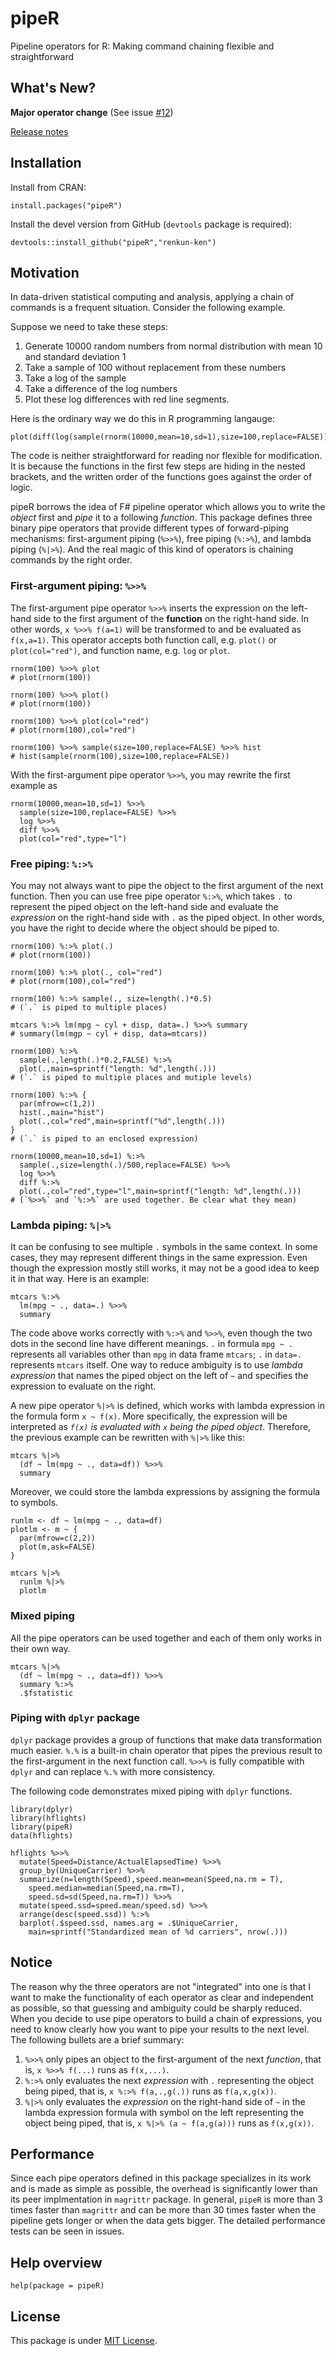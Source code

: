 # pipeR

Pipeline operators for R: Making command chaining flexible and straightforward

## What's New?

**Major operator change** (See issue [#12](https://github.com/renkun-ken/pipeR/issues/12))

[Release notes](https://github.com/renkun-ken/pipeR/releases)

## Installation

Install from CRAN:

```
install.packages("pipeR")
```

Install the devel version from GitHub (`devtools` package is required):

```
devtools::install_github("pipeR","renkun-ken")
```

## Motivation

In data-driven statistical computing and analysis, applying a chain of commands is a frequent situation. Consider the following example.

Suppose we need to take these steps:

1. Generate 10000 random numbers from normal distribution with mean 10 and standard deviation 1
2. Take a sample of 100 without replacement from these numbers
3. Take a log of the sample
4. Take a difference of the log numbers
5. Plot these log differences with red line segments.

Here is the ordinary way we do this in R programming langauge:

```
plot(diff(log(sample(rnorm(10000,mean=10,sd=1),size=100,replace=FALSE))),col="red",type="l")
```

The code is neither straightforward for reading nor flexible for modification. It is because the functions in the first few steps are hiding in the nested brackets, and the written order of the functions goes against the order of logic.

pipeR borrows the idea of F# pipeline operator which allows you to write the *object* first and *pipe* it to a following *function*. This package defines three binary pipe operators that provide different types of forward-piping mechanisms: first-argument piping (`%>>%`), free piping (`%:>%`), and lambda piping (`%|>%`). And the real magic of this kind of operators is chaining commands by the right order.

### First-argument piping: `%>>%`

The first-argument pipe operator `%>>%` inserts the expression on the left-hand side to the first argument of the **function** on the right-hand side. In other words, `x %>>% f(a=1)` will be transformed to and be evaluated as `f(x,a=1)`. This operator accepts both function call, e.g. `plot()` or `plot(col="red")`, and function name, e.g. `log` or `plot`.

```
rnorm(100) %>>% plot
# plot(rnorm(100))

rnorm(100) %>>% plot()
# plot(rnorm(100))

rnorm(100) %>>% plot(col="red")
# plot(rnorm(100),col="red")

rnorm(100) %>>% sample(size=100,replace=FALSE) %>>% hist
# hist(sample(rnorm(100),size=100,replace=FALSE))
```

With the first-argument pipe operator `%>>%`, you may rewrite the first example as

```
rnorm(10000,mean=10,sd=1) %>>%
  sample(size=100,replace=FALSE) %>>%
  log %>>%
  diff %>>%
  plot(col="red",type="l")
```

### Free piping: `%:>%`

You may not always want to pipe the object to the first argument of the next function. Then you can use free pipe operator `%:>%`, which takes `.` to represent the piped object on the left-hand side and evaluate the *expression* on the right-hand side with `.` as the piped object. In other words, you have the right to decide where the object should be piped to.

```
rnorm(100) %:>% plot(.)
# plot(rnorm(100))

rnorm(100) %:>% plot(., col="red")
# plot(rnorm(100),col="red")

rnorm(100) %:>% sample(., size=length(.)*0.5)
# (`.` is piped to multiple places)

mtcars %:>% lm(mpg ~ cyl + disp, data=.) %>>% summary
# summary(lm(mgp ~ cyl + disp, data=mtcars))

rnorm(100) %:>% 
  sample(.,length(.)*0.2,FALSE) %:>% 
  plot(.,main=sprintf("length: %d",length(.)))
# (`.` is piped to multiple places and mutiple levels)

rnorm(100) %:>% {
  par(mfrow=c(1,2))
  hist(.,main="hist")
  plot(.,col="red",main=sprintf("%d",length(.)))
}
# (`.` is piped to an enclosed expression)

rnorm(10000,mean=10,sd=1) %:>%
  sample(.,size=length(.)/500,replace=FALSE) %>>%
  log %>>%
  diff %:>%
  plot(.,col="red",type="l",main=sprintf("length: %d",length(.)))
# (`%>>%` and `%:>%` are used together. Be clear what they mean)
```

### Lambda piping: `%|>%`

It can be confusing to see multiple `.` symbols in the same context. In some cases, they may represent different things in the same expression. Even though the expression mostly still works, it may not be a good idea to keep it in that way. Here is an example:

```
mtcars %:>%
  lm(mpg ~ ., data=.) %>>%
  summary
```

The code above works correctly with `%:>%` and `%>>%`, even though the two dots in the second line have different meanings. `.` in formula `mpg ~ .` represents all variables other than `mpg` in data frame `mtcars`; `.` in `data=.` represents `mtcars` itself. One way to reduce ambiguity is to use *lambda expression* that names the piped object on the left of `~` and specifies the expression to evaluate on the right.

A new pipe operator `%|>%` is defined, which works with lambda expression in the formula form `x ~ f(x)`. More specifically, the expression will be interpreted as *`f(x)` is evaluated with `x` being the piped object*. Therefore, the previous example can be rewritten with `%|>%` like this:

```
mtcars %|>%
  (df ~ lm(mpg ~ ., data=df)) %>>%
  summary
```

Moreover, we could store the lambda expressions by assigning the formula to symbols.

```
runlm <- df ~ lm(mpg ~ ., data=df)
plotlm <- m ~ {
  par(mfrow=c(2,2))
  plot(m,ask=FALSE)
}

mtcars %|>%
  runlm %|>%
  plotlm
``` 

### Mixed piping

All the pipe operators can be used together and each of them only works in their own way.

```
mtcars %|>%
  (df ~ lm(mpg ~ ., data=df)) %>>%
  summary %:>%
  .$fstatistic
```

### Piping with `dplyr` package

`dplyr` package provides a group of functions that make data transformation much easier. `%.%` is a built-in chain operator that pipes the previous result to the first-argument in the next function call. `%>>%` is fully compatible with `dplyr` and can replace `%.%` with more consistency.

The following code demonstrates mixed piping with `dplyr` functions.

```
library(dplyr)
library(hflights)
library(pipeR)
data(hflights)

hflights %>>%
  mutate(Speed=Distance/ActualElapsedTime) %>>%
  group_by(UniqueCarrier) %>>%
  summarize(n=length(Speed),speed.mean=mean(Speed,na.rm = T),
    speed.median=median(Speed,na.rm=T),
    speed.sd=sd(Speed,na.rm=T)) %>>%
  mutate(speed.ssd=speed.mean/speed.sd) %>>%
  arrange(desc(speed.ssd)) %:>%
  barplot(.$speed.ssd, names.arg = .$UniqueCarrier,
    main=sprintf("Standardized mean of %d carriers", nrow(.)))
```

## Notice

The reason why the three operators are not "integrated" into one is that I want to make the functionality of each operator as clear and independent as possible, so that guessing and ambiguity could be sharply reduced. When you decide to use pipe operators to build a chain of expressions, you need to know clearly how you want to pipe your results to the next level. The following bullets are a brief summary:

1. `%>>%` only pipes an object to the first-argument of the next *function*, that is, `x %>>% f(...)` runs as `f(x,...)`.
2. `%:>%` only evaluates the next *expression* with `.` representing the object being piped, that is, `x %:>% f(a,.,g(.))` runs as `f(a,x,g(x))`.
3. `%|>%` only evaluates the *expression* on the right-hand side of `~` in the lambda expression formula with symbol on the left representing the object being piped, that is, `x %|>% (a ~ f(a,g(a)))` runs as `f(x,g(x))`.

## Performance

Since each pipe operators defined in this package specializes in its work and is made as simple as possible, the overhead is significantly lower than its peer implmentation in `magrittr` package. In general, `pipeR` is more than 3 times faster than `magrittr` and can be more than 30 times faster when the pipeline gets longer or when the data gets bigger. The detailed performance tests can be seen in issues.

## Help overview

```
help(package = pipeR)
```

## License

This package is under [MIT License](http://opensource.org/licenses/MIT).

